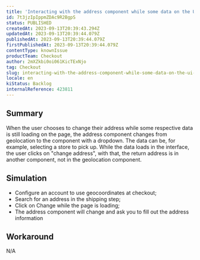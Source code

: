 ```yaml
---
title: 'Interacting with the address component while some data on the UI is still in a loading state changes the address insertion mode'
id: 7t3jzIpIppmZDAc9R2BgpS
status: PUBLISHED
createdAt: 2023-09-13T20:39:43.294Z
updatedAt: 2023-09-13T20:39:44.079Z
publishedAt: 2023-09-13T20:39:44.079Z
firstPublishedAt: 2023-09-13T20:39:44.079Z
contentType: knownIssue
productTeam: Checkout
author: 2mXZkbi0oi061KicTExNjo
tag: Checkout
slug: interacting-with-the-address-component-while-some-data-on-the-ui-is-still-in-a-loading-state-changes-the-address-insertion-mode
locale: en
kiStatus: Backlog
internalReference: 423811
---
```


## Summary


When the user chooses to change their address while some respective data is still loading on the page, the address component changes from geolocation to the component with a dropdown. The data can be, for example, selecting a store to pick up. While the data loads in the interface, the user clicks on "change address", with that, the return address is in another component, not in the geolocation component.


##

## Simulation



- Configure an account to use geocoordinates at checkout;
- Search for an address in the shipping step;
- Click on Change while the page is loading;
- The address component will change and ask you to fill out the address information


##

## Workaround


N/A




